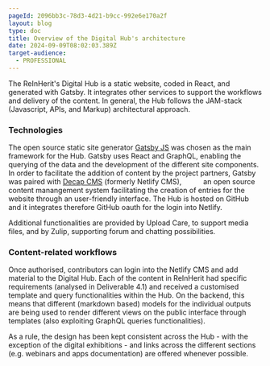 ```yaml
---
pageId: 2096bb3c-78d3-4d21-b9cc-992e6e170a2f
layout: blog
type: doc
title: Overview of the Digital Hub's architecture
date: 2024-09-09T08:02:03.389Z
target-audience:
  - PROFESSIONAL
---
```

The ReInHerit's Digital Hub is a static website, coded in React, and generated with Gatsby. It integrates other services to support the workflows and delivery of the content. In general, the Hub follows the JAM-stack (Javascript, APIs, and Markup) architectural approach.

### Technologies

The open source static site generator <a href="https://www.gatsbyjs.com/">Gatsby JS</a> was chosen as the main framework for the Hub. Gatsby uses React and GraphQL, enabling the querying of the data and the development of the different site components. In order to facilitate the addition of content by the project partners, Gatsby was paired with <a href="https://decapcms.org/">Decap CMS</a> (formerly Netlify CMS),           an open source content manangement system facilitating the creation of entries for the website through an user-friendly interface. The Hub is hosted on GitHub and it integrates therefore GitHub oauth for the login into Netlify.

Additional functionalities are provided by Upload Care, to support media files, and by Zulip, supporting forum and chatting possibilities.

### Content-related workflows

Once authorised, contributors can login into the Netlify CMS and add material to the Digital Hub. Each of the content in ReInHerit had specific requirements (analysed in Deliverable 4.1) and received a customised template and query functionalities within the Hub. On the backend, this means that different (markdown based) models for the individual outputs are being used to render different views on the public interface through templates (also exploiting GraphQL queries functionalities).

As a rule, the design has been kept consistent across the Hub - with the exception of the digital exhibitions - and links across the different sections (e.g. webinars and apps documentation) are offered whenever possible.